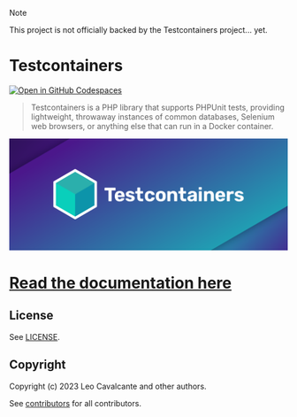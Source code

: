> [!NOTE]  
> This project is not officially backed by the Testcontainers project... yet.

# Testcontainers

[![Open in GitHub Codespaces](https://github.com/codespaces/badge.svg)](https://codespaces.new/opencodeco/testcontainers-php)

> Testcontainers is a PHP library that supports PHPUnit tests, providing lightweight, throwaway instances of common databases, Selenium web browsers, or anything else that can run in a Docker container.

![Testcontainers logo](docs/logo.png)

# [Read the documentation here](https://testcontainers.org)

## License

See [LICENSE](LICENSE).

## Copyright

Copyright (c) 2023 Leo Cavalcante and other authors.

See [contributors](https://github.com/opencodeco/testcontainers-php/graphs/contributors) for all contributors.
